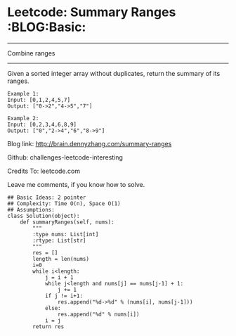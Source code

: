 # Leetcode: Summary Ranges     :BLOG:Basic:


---

Combine ranges  

---

Given a sorted integer array without duplicates, return the summary of its ranges.  

    Example 1:
    Input: [0,1,2,4,5,7]
    Output: ["0->2","4->5","7"]

    Example 2:
    Input: [0,2,3,4,6,8,9]
    Output: ["0","2->4","6","8->9"]

Blog link: <http://brain.dennyzhang.com/summary-ranges>  

Github: challenges-leetcode-interesting  

Credits To: leetcode.com  

Leave me comments, if you know how to solve.  

    ## Basic Ideas: 2 pointer
    ## Complexity: Time O(n), Space O(1)
    ## Assumptions:
    class Solution(object):
        def summaryRanges(self, nums):
            """
            :type nums: List[int]
            :rtype: List[str]
            """
            res = []
            length = len(nums)
            i=0
            while i<length:
                j = i + 1
                while j<length and nums[j] == nums[j-1] + 1:
                    j += 1
                if j != i+1:
                    res.append("%d->%d" % (nums[i], nums[j-1]))
                else:
                    res.append("%d" % nums[i])
                i = j
            return res